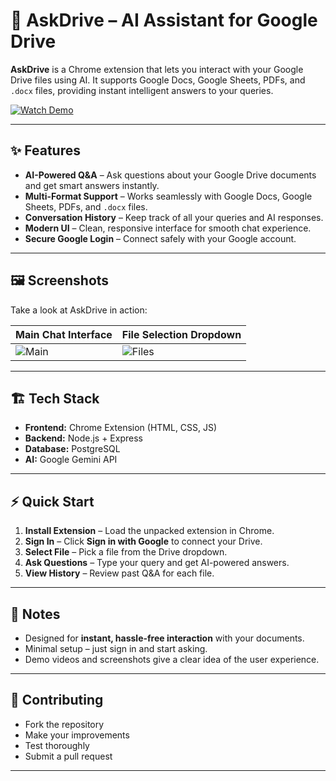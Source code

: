 # 🚀 AskDrive – AI Assistant for Google Drive

**AskDrive** is a Chrome extension that lets you interact with your Google Drive files using AI. It supports Google Docs, Google Sheets, PDFs, and `.docx` files, providing instant intelligent answers to your queries.  

[![Watch Demo](https://img.shields.io/badge/Watch%20Demo-Click%20Here-blue?style=for-the-badge)](https://drive.google.com/file/d/1UBiN-H2icQDclbey3URcWUp8apjaa9KR/view?usp=sharing)

---

## ✨ Features

- **AI-Powered Q&A** – Ask questions about your Google Drive documents and get smart answers instantly.  
- **Multi-Format Support** – Works seamlessly with Google Docs, Google Sheets, PDFs, and `.docx` files.  
- **Conversation History** – Keep track of all your queries and AI responses.  
- **Modern UI** – Clean, responsive interface for smooth chat experience.  
- **Secure Google Login** – Connect safely with your Google account.

---

## 🖼️ Screenshots

Take a look at AskDrive in action:

| Main Chat Interface | File Selection Dropdown |
|-------------------|-----------------------|
| ![Main](chat_ui.png) | ![Files](file_dropdown.png) |

---

## 🏗️ Tech Stack

- **Frontend:** Chrome Extension (HTML, CSS, JS)  
- **Backend:** Node.js + Express  
- **Database:** PostgreSQL  
- **AI:** Google Gemini API  

---

## ⚡ Quick Start

1. **Install Extension** – Load the unpacked extension in Chrome.  
2. **Sign In** – Click **Sign in with Google** to connect your Drive.  
3. **Select File** – Pick a file from the Drive dropdown.  
4. **Ask Questions** – Type your query and get AI-powered answers.  
5. **View History** – Review past Q&A for each file.  

---

## 📝 Notes

- Designed for **instant, hassle-free interaction** with your documents.  
- Minimal setup – just sign in and start asking.  
- Demo videos and screenshots give a clear idea of the user experience.

---

## 🤝 Contributing

- Fork the repository  
- Make your improvements  
- Test thoroughly  
- Submit a pull request  

---

